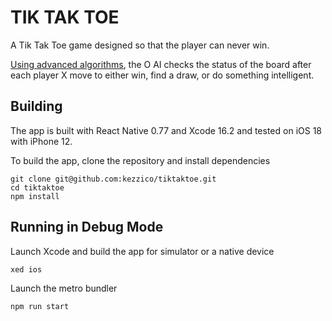 # TIK TAK TOE

A Tik Tak Toe game designed so that the player can never win.

[Using advanced algorithms](/tiktaktoe.js), the O AI checks the status of the board after each player X move to either win, find a draw, or do something intelligent.

## Building

The app is built with React Native 0.77 and Xcode 16.2 and tested on iOS 18 with iPhone 12.

To build the app, clone the repository and install dependencies 

```
git clone git@github.com:kezzico/tiktaktoe.git
cd tiktaktoe
npm install
```

## Running in Debug Mode

Launch Xcode and build the app for simulator or a native device

```
xed ios
```

Launch the metro bundler 

```
npm run start
```

